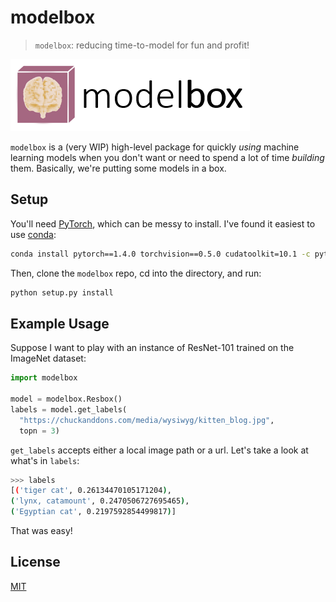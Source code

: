 # modelbox

> `modelbox`: reducing time-to-model for fun and profit!

![box](images/icon.PNG)

`modelbox` is a (very WIP) high-level package for quickly _using_ machine learning models when you don't want or need to spend a lot of time _building_ them. Basically, we're putting some models in a box.

## Setup

You'll need [PyTorch](https://pytorch.org/), which can be messy to install. I've found it easiest to use [conda](https://docs.conda.io/en/latest/):

```bash
conda install pytorch==1.4.0 torchvision==0.5.0 cudatoolkit=10.1 -c pytorch
```

Then, clone the `modelbox` repo, cd into the directory, and run:

```bash
python setup.py install
```

## Example Usage

Suppose I want to play with an instance of ResNet-101 trained on the ImageNet dataset:

```python
import modelbox

model = modelbox.Resbox()
labels = model.get_labels(
  "https://chuckanddons.com/media/wysiwyg/kitten_blog.jpg",
  topn = 3)
```

`get_labels` accepts either a local image path or a url. Let's take a look at what's in `labels`:

```bash
>>> labels
[('tiger cat', 0.26134470105171204),
('lynx, catamount', 0.2470506727695465),
('Egyptian cat', 0.2197592854499817)]
```

That was easy!

## License
[MIT](https://choosealicense.com/licenses/mit/)
